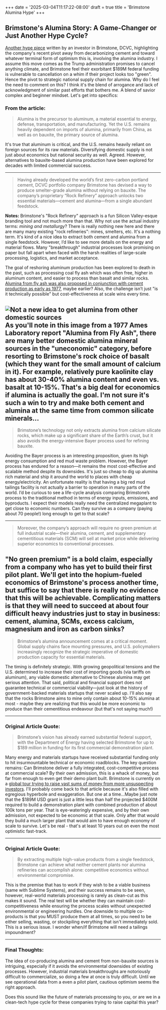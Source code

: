 +++ date = '2025-03-04T11:17:22-08:00' draft = true title = 'Brimstone Alumina Hype' +++

## Brimstone's Alumina Story: A Game-Changer or Just Another Hype Cycle?

[Another hype piece](https://www.dcvc.com/news-insights/in-a-deep-tech-twofer-brimstone-aims-to-secure-u-s-aluminum-supply/) written by an investor in Brimstone, DCVC, highlighting the company's recent pivot away from decarbonizing cement and toward whatever terminal form of optimism this is, involving the alumina industry. I assume this move comes as the Trump administration promises to cancel anything climate, and Brimstone feel their exorbitant $189M federal funding is vulnerable to cancellation on a whim if their project looks too "green". Hence the pivot to strategic national supply chain for alumina. 
Why do I feel the need to comment on this? I think it's the blend of arrogance and lack of acknowledgment of similar past efforts that bothers me. A blend of savior complex and beginner mindset. Let's get into specifics:

### From the article:
> Alumina is the precursor to aluminum, a material essential to energy, defense, transportation, and manufacturing. Yet the U.S. remains heavily dependent on imports of alumina, primarily from China, as well as on bauxite, the primary source of alumina.


It's true that aluminum is critical, and the U.S. remains heavily reliant on foreign sources for its raw materials. Diversifying domestic supply is not just about economics but national security as well. Agreed. However, alternatives to bauxite-based alumina production have been explored for decades with limited commercial success. 

---

> Having already developed the world’s first zero-carbon portland cement, DCVC portfolio company Brimstone has devised a way to produce smelter-grade alumina without relying on bauxite. The company’s proprietary “Rock Refinery” approach unlocks two essential materials—cement and alumina—from a single abundant feedstock.

**Notes:**
Brimstone's "Rock Refinery" approach is a fun Silicon Valley-esque branding tool and not much more than that. Why not use the actual industry terms: *mining and metallurgy*? There is really nothing new here and there are many many existing "rock refineries": mines, smelters, etc. It's a nothing term. It's kind of a nice idea to extract both cement and alumina from a single feedstock. However, I’d like to see more details on the energy and material flows. Many "breakthrough" industrial processes look promising on paper but fall apart when faced with the harsh realities of large-scale processing, logistics, and market acceptance. 

The goal of reshoring aluminum production has been explored to death in the past, such as processing coal fly ash which was often free, higher in aluminum content, and easier to process than basalt and similar rocks. [Alumina from fly ash was also proposed in conjunction with cement production as early as 1977](https://www.osti.gov/biblio/6574483), maybe earlier? Also, the challenge isn’t just "is it technically possible" but cost-effectiveness at scale wins every time.

![Not a new idea to get alumina from other domestic sources](/1977-alumina-flyash.JPG)
As you'll note in this image from a 1977 Ames Laboratory report "Alumina from Fly Ash", there are many better domestic alumina mineral sources in the "uneconomic" category, before resorting to Brimstone's rock choice of basalt (which they want for the small amount of calcium in it). For example, relatively pure kaolinite clay has about 30-40% alumina content and even  vs. basalt at 10-15%. That's a big deal for economics if alumina is actually the goal. I'm not sure it's such a win to try and make both cement and alumina at the same time from common silicate minerals... 
---

> Brimstone’s technology not only extracts alumina from calcium silicate rocks, which make up a significant share of the Earth’s crust, but it also avoids the energy-intensive Bayer process used for refining bauxite.

Avoiding the Bayer process is an interesting proposition, given its high energy consumption and red mud waste problem. However, the Bayer process has endured for a reason—it remains the most cost-effective and scalable method despite its downsides. It's just so cheap to dig up alumina rich material and ship it around the world to places with cheap energy/electricity. An unfortunate reality is that having a big red mud tailings facility is not actually a barrier to operation in many parts of the world. I’d be curious to see a life-cycle analysis comparing Brimstone’s process to the traditional method in terms of energy inputs, emissions, and byproducts. I expect their models really need the centralized megaplant to get close to economic numbers. Can they survive as a company (paying about 70 people!) long enough to get to that scale? 

---

> Moreover, the company’s approach will require no green premium at full industrial scale—their alumina, cement, and supplementary cementitious materials (SCM) will sell at market price while delivering superior economics to conventional processes.


"No green premium" is a bold claim, especially from a company who has yet to build their first pilot plant. We'll get into the hopium-fueled economics of Brimstone's process another time, but suffice to say that there is really no evidence that this will be achievable. Complicating matters is that they will need to succeed at about four difficult heavy industries just to stay in business: cement, alumina, SCMs, excess calcium, magnesium and iron as carbon sinks? 
---

> Brimstone’s alumina announcement comes at a critical moment. Global supply chains face mounting pressures, and U.S. policymakers increasingly recognize the strategic imperative of domestic production capacity for essential materials.


The timing is definitely strategic. With growing geopolitical tensions and the U.S. determined to increase their cost of importing goods (via tariffs on aluminum), any viable domestic alternative to Chinese alumina may get serious attention. That said, political and financial support does not guarantee technical or commercial viability—just look at the history of government-backed materials startups that never scaled up. I'll also say that the rocks Brimstone aims to mine only contain about 10-15% alumina at most - maybe they are realizing that this would be more economic to produce than their cementitious endeavour (but that's not saying much!)

---

### Original Article Quote:
> Brimstone’s vision has already earned substantial federal support, with the Department of Energy having selected Brimstone for up to $189 million in funding for its first commercial demonstration plant.


Many energy and materials startups have received substantial funding only to hit insurmountable technical or economic roadblocks. The key question remains: Can Brimstone deliver a fully integrated, cost-competitive process at commercial scale? By their own admission, this is a whack of money, but far from enough to even get their demo plant built. Brimstone is currently on a [global tour trying to raise vast sums of money from more unsuspecting investors](https://www.impactloop.com/artikel/this-american-duo-wants-to-tackle-europe-s-green-cement-demands). I'll probably come back to that article because it's also filled with egregious hyperbole and exaggeration. But one at a time...Maybe just note that the $189M USD grant is just a little less than half the projected $400M required to build a demonstration plant with combined production of about 100k tons per year. That is eye-wateringly expensive, and by their own admission, not expected to be economic at that scale. Only after that would they build a much larger plant that would aim to have enough economy of scale to survive. Let's be real - that's at least 10 years out on even the most optimistic fast-track. 

---

### Original Article Quote:
> By extracting multiple high-value products from a single feedstock, Brimstone can achieve what neither cement plants nor alumina refineries can accomplish alone: competitive economics without environmental compromise.

This is the premise that has to work if they wish to be a viable business (same with Sublime Systems), and their success remains to be seen, however, real-world materials processing is rarely as clean-cut as this makes it sound. The real test will be whether they can maintain cost-competitiveness while ensuring the process scales without unexpected environmental or engineering hurdles. One downside to multiple co-products is that you MUST produce them at all times, so you need to be either selling, wasting, or stockpiling everything that isn't immediately sold. This is a serious issue. I wonder when/if Brimstone will need a tailings impoundment?

---

### Final Thoughts:
The idea of co-producing alumina and cement from non-bauxite sources is intriguing, especially if it avoids the environmental downsides of existing processes. However, industrial materials breakthroughs are notoriously difficult to commercialize, so doing a few at once is truly difficult. Until we see operational data from a even a pilot plant, cautious optimism seems the right approach.

Does this sound like the future of materials processing to you, or are we in a clean-tech hype cycle for these companies trying to raise capital this year?


